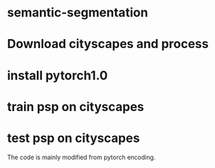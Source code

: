 # semantic-segmentation
# Download cityscapes and process



# install pytorch1.0



# train psp on cityscapes


# test psp on cityscapes



The code is mainly modified from pytorch encoding.
